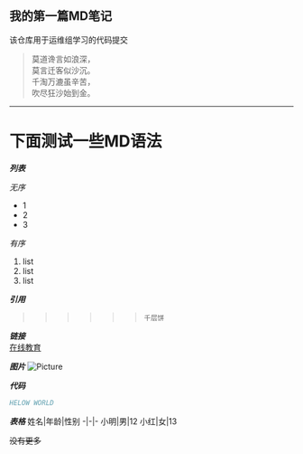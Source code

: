 ## 我的第一篇MD笔记
该仓库用于运维组学习的代码提交
>莫道谗言如浪深，  
>莫言迁客似沙沉。  
>千淘万漉虽辛苦，  
>吹尽狂沙始到金。  

---

# __下面测试一些MD语法__

___列表___
  
  _无序_
* 1
* 2
* 3
  
_有序_
1. list
2. list
3. list

___引用___
>
>>
>>>
>>>>
>>>>>
>>>>>>`千层饼`

___链接___  
[在线教育](https://www.bilibili.com/)
  
___图片___
![Picture](https://cdn.pixabay.com/photo/2020/02/07/14/49/glacier-4827387_1280.jpg)

___代码___
```COMMENTS
HELOW WORLD
```

___表格___
姓名|年龄|性别
-|-|-
小明|男|12
小红|女|13

~~没有更多~~
